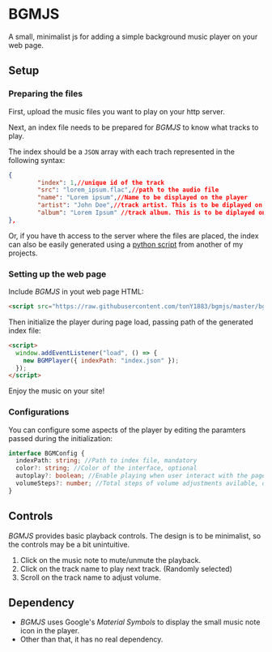 # BGMJS

A small, minimalist js for adding a simple background music player on your web page.

## Setup

### Preparing the files

First, upload the music files you want to play on your http server.

Next, an index file needs to be prepared for *BGMJS* to know what tracks to play.

The index should be a `JSON` array with each trach represented in the following syntax:
```json
{
        "index": 1,//unique id of the track
        "src": "lorem_ipsum.flac",//path to the audio file
        "name": "Lorem ipsum",//Name to be displayed on the player
        "artist": "John Doe",//track artist. This is to be diplayed on the browser media player.
        "album": "Lorem Ipsum" //track album. This is to be diplayed on the browser media player.
},
```

Or, if you have th access to the server where the files are placed, the index can also be easily generated using a [python script](https://github.com/tonY1883/simple-play/blob/master/music-index.py) from another of my projects.

### Setting up the web page

Include *BGMJS* in yout web page HTML:
```html
<script src="https://raw.githubusercontent.com/tonY1883/bgmjs/master/bgm.js"></script>
```
Then initialize the player during page load, passing path of the generated index file:

```html
<script>
  window.addEventListener("load", () => {
    new BGMPlayer({ indexPath: "index.json" });
  });
</script>
```

Enjoy the music on your site!

### Configurations

You can configure some aspects of the player by editing the paramters passed during the initialization: 

```typescript
interface BGMConfig {
  indexPath: string; //Path to index file, mandatory
  color?: string; //Color of the interface, optional
  autoplay?: boolean; //Enable playing when user interact with the page, optional. Default off.
  volumeSteps?: number; //Total steps of volume adjustments avilable, default 35. Optional.
}
```

## Controls
*BGMJS* provides basic playback controls. The design is to be minimalist, so the controls may be a bit unintuitive.

1. Click on the music note to mute/unmute the playback.
2. Click on the track name to play next track. (Randomly selected)
3. Scroll on the track name to adjust volume.

## Dependency

- _BGMJS_ uses Google's _Material Symbols_ to display the small music note icon in the player.
- Other than that, it has no real dependency.
